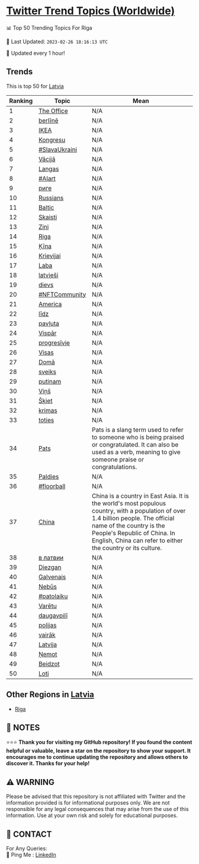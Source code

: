 [Twitter Trend Topics (Worldwide)](https://github.com/ErcinDedeoglu/Twitter-Trend-Topics)
==========


📊 Top 50 Trending Topics For Riga

📆 Last Updated: `2023-02-26 18:16:13 UTC`

🔧 Updated every 1 hour!


## Trends

This is top 50 for [Latvia](</Latvia>)

| Ranking | Topic | Mean |
| ------- | ------------ | ------------ |
| 1 | [The Office](http://twitter.com/search?q=The+Office) | N/A |
| 2 | [berlīnē](http://twitter.com/search?q=berl%c4%abn%c4%93) | N/A |
| 3 | [IKEA](http://twitter.com/search?q=IKEA) | N/A |
| 4 | [Kongresu](http://twitter.com/search?q=Kongresu) | N/A |
| 5 | [#SlavaUkraini](http://twitter.com/search?q=%23SlavaUkraini) | N/A |
| 6 | [Vācijā](http://twitter.com/search?q=V%c4%81cij%c4%81) | N/A |
| 7 | [Langas](http://twitter.com/search?q=Langas) | N/A |
| 8 | [#AIart](http://twitter.com/search?q=%23AIart) | N/A |
| 9 | [риге](http://twitter.com/search?q=%d1%80%d0%b8%d0%b3%d0%b5) | N/A |
| 10 | [Russians](http://twitter.com/search?q=Russians) | N/A |
| 11 | [Baltic](http://twitter.com/search?q=Baltic) | N/A |
| 12 | [Skaisti](http://twitter.com/search?q=Skaisti) | N/A |
| 13 | [Zini](http://twitter.com/search?q=Zini) | N/A |
| 14 | [Riga](http://twitter.com/search?q=Riga) | N/A |
| 15 | [Ķīna](http://twitter.com/search?q=%c4%b6%c4%abna) | N/A |
| 16 | [Krievijai](http://twitter.com/search?q=Krievijai) | N/A |
| 17 | [Laba](http://twitter.com/search?q=Laba) | N/A |
| 18 | [latvieši](http://twitter.com/search?q=latvie%c5%a1i) | N/A |
| 19 | [dievs](http://twitter.com/search?q=dievs) | N/A |
| 20 | [#NFTCommunity](http://twitter.com/search?q=%23NFTCommunity) | N/A |
| 21 | [America](http://twitter.com/search?q=America) | N/A |
| 22 | [līdz](http://twitter.com/search?q=l%c4%abdz) | N/A |
| 23 | [pavļuta](http://twitter.com/search?q=pav%c4%bcuta) | N/A |
| 24 | [Vispār](http://twitter.com/search?q=Visp%c4%81r) | N/A |
| 25 | [progresīvie](http://twitter.com/search?q=progres%c4%abvie) | N/A |
| 26 | [Visas](http://twitter.com/search?q=Visas) | N/A |
| 27 | [Domā](http://twitter.com/search?q=Dom%c4%81) | N/A |
| 28 | [sveiks](http://twitter.com/search?q=sveiks) | N/A |
| 29 | [putinam](http://twitter.com/search?q=putinam) | N/A |
| 30 | [Viņš](http://twitter.com/search?q=Vi%c5%86%c5%a1) | N/A |
| 31 | [Šķiet](http://twitter.com/search?q=%c5%a0%c4%b7iet) | N/A |
| 32 | [krimas](http://twitter.com/search?q=krimas) | N/A |
| 33 | [toties](http://twitter.com/search?q=toties) | N/A |
| 34 | [Pats](http://twitter.com/search?q=Pats) | Pats is a slang term used to refer to someone who is being praised or congratulated. It can also be used as a verb, meaning to give someone praise or congratulations. |
| 35 | [Paldies](http://twitter.com/search?q=Paldies) | N/A |
| 36 | [#floorball](http://twitter.com/search?q=%23floorball) | N/A |
| 37 | [China](http://twitter.com/search?q=China) | China is a country in East Asia. It is the world's most populous country, with a population of over 1.4 billion people. The official name of the country is the People's Republic of China. In English, China can refer to either the country or its culture. |
| 38 | [в латвии](http://twitter.com/search?q=%d0%b2+%d0%bb%d0%b0%d1%82%d0%b2%d0%b8%d0%b8) | N/A |
| 39 | [Diezgan](http://twitter.com/search?q=Diezgan) | N/A |
| 40 | [Galvenais](http://twitter.com/search?q=Galvenais) | N/A |
| 41 | [Nebūs](http://twitter.com/search?q=Neb%c5%abs) | N/A |
| 42 | [#patolaiku](http://twitter.com/search?q=%23patolaiku) | N/A |
| 43 | [Varētu](http://twitter.com/search?q=Var%c4%93tu) | N/A |
| 44 | [daugavpilī](http://twitter.com/search?q=daugavpil%c4%ab) | N/A |
| 45 | [polijas](http://twitter.com/search?q=polijas) | N/A |
| 46 | [vairāk](http://twitter.com/search?q=vair%c4%81k) | N/A |
| 47 | [Latvija](http://twitter.com/search?q=Latvija) | N/A |
| 48 | [Ņemot](http://twitter.com/search?q=%c5%85emot) | N/A |
| 49 | [Beidzot](http://twitter.com/search?q=Beidzot) | N/A |
| 50 | [Ļoti](http://twitter.com/search?q=%c4%bboti) | N/A |



## Other Regions in [Latvia](</Latvia>)

* [Riga](</Latvia/Riga.md>)



## 📝 NOTES

⭐⭐⭐ **Thank you for visiting my GitHub repository! If you found the content helpful or valuable, leave a star on the repository to show your support. It encourages me to continue updating the repository and allows others to discover it. Thanks for your help!**


## ⚠️ WARNING

Please be advised that this repository is not affiliated with Twitter and the information provided is for informational purposes only. We are not responsible for any legal consequences that may arise from the use of this information. Use at your own risk and solely for educational purposes.


## 📨 CONTACT

 For Any Queries:  
            🏓 Ping Me : [LinkedIn](https://www.linkedin.com/in/ercindedeoglu/)
